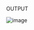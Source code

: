 OUTPUT

![image](https://user-images.githubusercontent.com/60340147/192086181-82809141-47b6-4f72-85c8-45656455c1e4.png)
